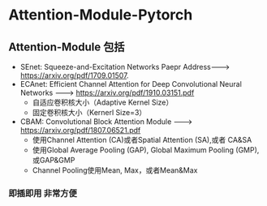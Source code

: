 # Attention-Module-Pytorch

## Attention-Module 包括

* SEnet: Squeeze-and-Excitation Networks   Paepr Address---> https://arxiv.org/pdf/1709.01507.
* ECAnet: Efficient Channel Attention for Deep Convolutional Neural Networks ---> https://arxiv.org/pdf/1910.03151.pdf
    * 自适应卷积核大小（Adaptive Kernel Size）
    * 固定卷积核大小（Kernerl Size=3）
* CBAM: Convolutional Block Attention Module ---> https://arxiv.org/pdf/1807.06521.pdf
    * 使用Channel Attention (CA)或者Spatial Attention (SA),或者 CA&SA
    * 使用Global Average Pooling (GAP), Global Maximum Pooling (GMP),或GAP&GMP
    * Channel Pooling使用Mean, Max，或者Mean&Max 

### 即插即用 非常方便
